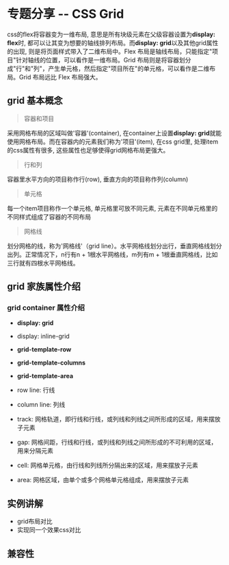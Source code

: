 # 专题分享 -- CSS Grid

css的flex将容器变为一维布局, 意思是所有块级元素在父级容器设置为**display: flex**时, 都可以让其变为想要的轴线排列布局。而**display: grid**以及其他grid属性的出现, 则是将页面样式带入了二维布局中。Flex 布局是轴线布局，只能指定"项目"针对轴线的位置，可以看作是一维布局。Grid 布局则是将容器划分成"行"和"列"，产生单元格，然后指定"项目所在"的单元格，可以看作是二维布局。Grid 布局远比 Flex 布局强大。

## grid 基本概念

> 容器和项目

采用网格布局的区域叫做'容器'(container), 在container上设置**display: grid**就能使用网格布局。而在容器内的元素我们称为'项目'(item), 在css grid里, 处理item的css属性有很多, 这些属性也足够使得grid网格布局更强大。

> 行和列

容器里水平方向的项目称作行(row), 垂直方向的项目称作列(column)

> 单元格

每一个item项目称作一个单元格, 单元格里可放不同元素, 元素在不同单元格里的不同样式组成了容器的不同布局

> 网格线

划分网格的线，称为'网格线'（grid line）。水平网格线划分出行，垂直网格线划分出列。正常情况下，n行有n + 1根水平网格线，m列有m + 1根垂直网格线，比如三行就有四根水平网格线。

## grid 家族属性介绍

### grid container 属性介绍

- **display: grid**
- display: inline-grid
- **grid-template-row**
- **grid-template-columns**
- **grid-template-area**

- row line: 行线
- column line: 列线
- track: 网格轨道，即行线和行线，或列线和列线之间所形成的区域，用来摆放子元素
- gap:  网格间距，行线和行线，或列线和列线之间所形成的不可利用的区域，用来分隔元素
- cell: 网格单元格，由行线和列线所分隔出来的区域，用来摆放子元素
- area: 网格区域，由单个或多个网格单元格组成，用来摆放子元素


## 实例讲解

- grid布局对比
- 实现同一个效果css对比 

## 兼容性

